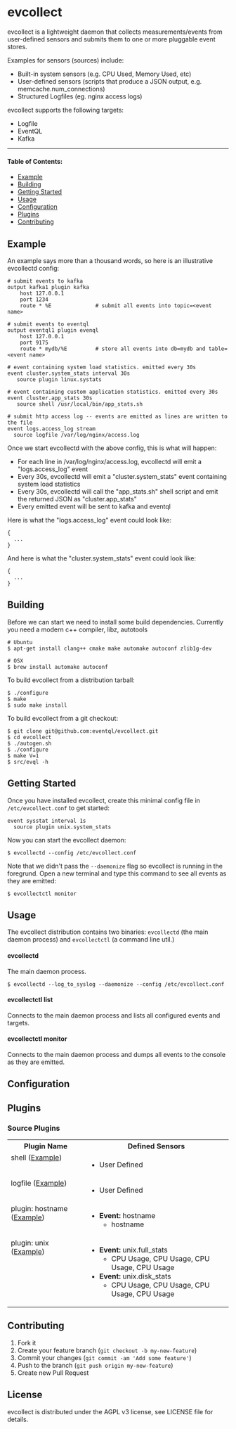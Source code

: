 # evcollect

evcollect is a lightweight daemon that collects measurements/events from
user-defined sensors and submits them to one or more pluggable event stores.

Examples for sensors (sources) include:
  - Built-in system sensors (e.g. CPU Used, Memory Used, etc)
  - User-defined sensors (scripts that produce a JSON output, e.g. memcache.num_connections)
  - Structured Logfiles (eg. nginx access logs)

evcollect supports the following targets:
  - Logfile
  - EventQL
  - Kafka

---

#### Table of Contents:
- [Example](#example)
- [Building](#building)
- [Getting Started](#getting-started)
- [Usage](#usage)
- [Configuration](#configuration)
- [Plugins](#plugins)
- [Contributing](#contributing)

## Example

An example says more than a thousand words, so here is an illustrative evcollectd
config:

    # submit events to kafka
    output kafka1 plugin kafka
        host 127.0.0.1
        port 1234
        route * %E              # submit all events into topic=<event name>

    # submit events to eventql
    output eventql1 plugin evenql
        host 127.0.0.1
        port 9175
        route * mydb/%E         # store all events into db=mydb and table=<event name>

    # event containing system load statistics. emitted every 30s
    event cluster.system_stats interval 30s
       source plugin linux.systats

    # event containing custom application statistics. emitted every 30s
    event cluster.app_stats 30s
       source shell /usr/local/bin/app_stats.sh

    # submit http access log -- events are emitted as lines are written to the file
    event logs.access_log stream
      source logfile /var/log/nginx/access.log


Once we start evcollectd with the above config, this is what will happen:

  - For each line in /var/log/nginx/access.log, evcollectd will emit a "logs.access_log" event
  - Every 30s, evcollectd will emit a "cluster.system_stats" event containing system load statistics
  - Every 30s, evcollectd will call the "app_stats.sh" shell script and emit the returned JSON as "cluster.app_stats"
  - Every emitted event will be sent to kafka and eventql

Here is what the "logs.access_log" event could look like:

    {
      ...
    }

And here is what the "cluster.system_stats" event could look like:

    {
      ...
    }

## Building

Before we can start we need to install some build dependencies. Currently
you need a modern c++ compiler, libz, autotools

    # Ubuntu
    $ apt-get install clang++ cmake make automake autoconf zlib1g-dev

    # OSX
    $ brew install automake autoconf

To build evcollect from a distribution tarball:

    $ ./configure
    $ make
    $ sudo make install

To build evcollect from a git checkout:

    $ git clone git@github.com:eventql/evcollect.git
    $ cd evcollect
    $ ./autogen.sh
    $ ./configure
    $ make V=1
    $ src/evql -h


## Getting Started

Once you have installed evcollect, create this minimal config file in `/etc/evcollect.conf`
to get started:

    event sysstat interval 1s
      source plugin unix.system_stats

Now you can start the evcollect daemon:

    $ evcollectd --config /etc/evcollect.conf

Note that we didn't pass the `--daemonize` flag so evcollect is running in the
foregrund. Open a new terminal and type this command to see all events as they
are emitted:

    $ evcollectctl monitor

## Usage

The evcollect distribution contains two binaries: `evcollectd` (the main
daemon process) and `evcollectctl` (a command line util.)


#### evcollectd

The main daemon process.

    $ evcollectd --log_to_syslog --daemonize --config /etc/evcollect.conf


#### evcollectctl list

Connects to the main daemon process and lists all configured events and targets.

#### evcollectctl monitor

Connects to the main daemon process and dumps all events to the console as they
are emitted.

## Configuration

## Plugins

### Source Plugins

<table>
  <tr>
    <th>Plugin Name</th>
    <th>Defined Sensors</th>
  <tr>

  <tr>
    <td valign="top">shell (<a href="">Example</a>)</td>
    <td>
      <ul>
        <li>
          User Defined
        </li>
      </ul>
    </td>
  </tr>

  <tr>
    <td valign="top">logfile (<a href="">Example</a>)</td>
    <td>
      <ul>
        <li>
          User Defined
        </li>
      </ul>
    </td>
  </tr>

  <tr>
    <td valign="top">plugin: hostname (<a href="">Example</a>)</td>
    <td>
      <ul>
        <li>
          <b>Event:</b> hostname
          <ul>
            <li>hostname</li>
          </ul>
        </li>
      </ul>
    </td>
  </tr>

  <tr>
    <td valign="top">plugin: unix (<a href="">Example</a>)</td>
    <td>
      <ul>
        <li>
          <b>Event:</b> unix.full_stats
          <ul>
            <li>CPU Usage, CPU Usage, CPU Usage, CPU Usage</li>
          </ul>
        </li>
        <li>
          <b>Event:</b> unix.disk_stats
          <ul>
            <li>CPU Usage, CPU Usage, CPU Usage, CPU Usage</li>
          </ul>
        </li>
      </ul>
    </td>
  </tr>

</table>

## Contributing

1. Fork it
2. Create your feature branch (`git checkout -b my-new-feature`)
3. Commit your changes (`git commit -am 'Add some feature'`)
4. Push to the branch (`git push origin my-new-feature`)
5. Create new Pull Request

## License

evcollect is distributed under the AGPL v3 license, see LICENSE file for details.

